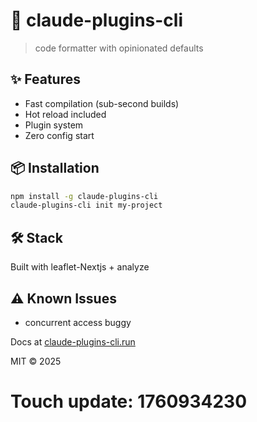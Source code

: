 # 🚀 claude-plugins-cli

> code formatter with opinionated defaults

## ✨ Features

- Fast compilation (sub-second builds)
- Hot reload included
- Plugin system
- Zero config start

## 📦 Installation

```bash
npm install -g claude-plugins-cli
claude-plugins-cli init my-project
```

## 🛠️ Stack

Built with leaflet-Nextjs + analyze

## ⚠️ Known Issues

- concurrent access buggy

Docs at [claude-plugins-cli.run](https://claude-plugins-cli.run)

MIT © 2025

# Touch update: 1760934230
